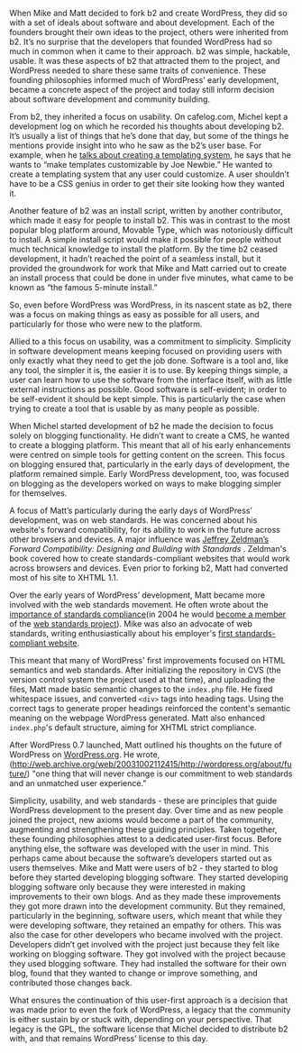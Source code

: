 
When Mike and Matt decided to fork b2 and create WordPress, they did so with a set of ideals about software and about development. Each of the founders brought their own ideas to the project, others were inherited from b2. It’s no surprise that the developers that founded WordPress had so much in common when it came to their approach. b2 was simple, hackable, usable. It was these aspects of b2 that attracted them to the project, and WordPress needed to share these same traits of convenience. These founding philosophies informed much of WordPress’ early development, became a concrete aspect of the project and today still inform decision about software development and community building.

From b2, they inherited a focus on usability. On cafelog.com, Michel kept a development log on which he recorded his thoughts about developing b2. It’s usually a list of things that he’s done that day, but some of the things he mentions provide insight into who he saw as the b2’s user base. For example, when he [talks about creating a templating system](http://cafelog.com/?p=30&tb=1), he says that he wants to “make templates customizable by Joe Newbie.” He wanted to create a templating system that any user could customize. A user shouldn’t have to be a CSS genius in order to get their site looking how they wanted it. 

 Another feature of b2 was an install script, written by another contributor, which made it easy for people to install b2. This was in contrast to the most popular blog platform around, Movable Type, which was notoriously difficult to install. A simple install script would make it possible for people without much technical knowledge to install the platform. By the time b2 ceased development, it hadn’t reached the point of a seamless install, but it provided the groundwork for work that Mike and Matt carried out to create an install process that could be done in under five minutes, what came to be known as “the famous 5-minute install.”

So, even before WordPress was WordPress, in its nascent state as b2, there was a focus on making things as easy as possible for all users, and particularly for those who were new to the platform. 

Allied to a this focus on usability, was a commitment to simplicity. Simplicity in software development means keeping focused on providing users with only exactly what they need to get the job done. Software is a tool and, like any tool, the simpler it is, the easier it is to use. By keeping things simple, a user can learn how to use the software from the interface itself, with as little external instructions as possible. Good software is self-evident; in order to be self-evident it should be kept simple. This is particularly the case when trying to create a tool that is usable by as many people as possible. 

When Michel started development of b2 he made the decision to focus solely on blogging functionality. He didn’t want to create a CMS, he wanted to create a blogging platform. This meant that all of his early enhancements were centred on simple tools for getting content on the screen. This focus on blogging ensured that, particularly in the early days of development, the platform remained simple.  Early WordPress development, too, was focused on blogging as the developers worked on ways to make blogging simpler for themselves. 

A focus of Matt’s particularly during the early days of WordPress’ development, was on web standards. He was concerned about his website's forward compatibility, for its ability to work in the future across other browsers and devices. A major influence was [Jeffrey Zeldman’s](http://www.digital-web.com/articles/999_of_websites_are_obsolete/) _Forward Compatibility: Designing and Building with Standards_ . Zeldman's book covered how to create standards-compliant websites that would work across browsers and devices. Even prior to forking b2, Matt had converted most of his site to XHTML 1.1. 

Over the early years of WordPress’ development, Matt became more involved with the web standards movement. He often wrote about the [importance of standards compliance](http://ma.tt/2004/03/code-is-food/)(in 2004 he would [become a member](http://ma.tt/2004/05/sting/) of the [web standards project](http://www.webstandards.org)). Mike was also an advocate of web standards, writing enthusiastically about his employer's [first standards-compliant website](http://zed1.com/journalized/archives/2003/11/21/zendor-standards-compliant-website-launched/). 

This meant that many of WordPress' first improvements focused on HTML semantics and web standards. After initializing the repository in CVS (the version control system the project used at that time), and uploading the files, Matt made basic semantic changes to the `index.php` file. He fixed whitespace issues, and converted `<div>` tags into heading tags. Using the correct tags to generate proper headings reinforced the content's semantic meaning on the webpage WordPress generated. Matt also enhanced `index.php`'s default structure, aiming for XHTML strict compliance. 

After WordPress 0.7 launched, Matt outlined his thoughts on the future of WordPress on [WordPress.org](http://WordPress.org). He wrote, (http://web.archive.org/web/20031002112415/http://wordpress.org/about/future/) "one thing that will never change is our commitment to web standards and an unmatched user experience.” 

Simplicity, usability, and web standards - these are principles that guide WordPress development to the present day. Over time and as new people joined the project, new axioms would become a part of the community, augmenting and strengthening these guiding principles. Taken together, these founding philosophies attest to a dedicated user-first focus. Before anything else, the software was developed with the user in mind. This perhaps came about because the software’s developers started out as users themselves. Mike and Matt were users of b2 - they started to blog before they started developing blogging software. They started developing blogging software only because they were interested in making improvements to their own blogs. And as they made these improvements they got more drawn into the development community. But they remained, particularly in the beginning, software users, which meant that while they were developing software, they retained an empathy for others. This was also the case for other developers who became involved with the project. Developers didn’t get involved with the project just because they felt like working on blogging software. They got involved with the project because they used blogging software. They had installed the software for their own blog, found that they wanted to change or improve something, and contributed those changes back. 

What ensures the continuation of this user-first approach is a decision that was made prior to even the fork of WordPress, a legacy that the community is either sustain by or stuck with, depending on your perspective. That legacy is the GPL, the software license that Michel decided to distribute b2 with, and that remains WordPress’ license to this day.
